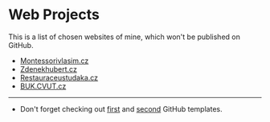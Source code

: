# Web Projects

This is a list of chosen websites of mine, which won't be published on GitHub.


- [Montessorivlasim.cz](http://montessorivlasim.cz)
- [Zdenekhubert.cz](http://zdenekhubert.cz)
- [Restauraceustudaka.cz](http://restauraceustudaka.cz)
- [BUK.CVUT.cz](http://buk.cvut.cz)

------
  
- Don't forget checking out [first](https://pesout.github.io/first-template) and [second](https://pesout.github.io/second-template) GitHub templates.
